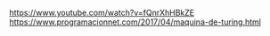 https://www.youtube.com/watch?v=fQnrXhHBkZE
https://www.programacionnet.com/2017/04/maquina-de-turing.html